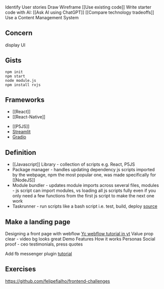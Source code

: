 
Identify User stories
Draw Wireframe
[[Use existing code]]
Write starter code with AI: [[Ask AI using ChatGPT]]
[[Compare technology tradeoffs]]
Use a Content Management System

## Concern
display UI

## Gists
```
npm init
npm start
node module.js
npm install rxjs
```

## Frameworks
- [[React]]
- [[React-Native]]
* [[P5JS]]
* [Streamlit](https://streamlit.io/)
* [Gradio](https://github.com/gradio-app/gradio/)

## Definition
- [[Javascript]] Library - collection of scripts e.g. React, P5JS
- Package manager - handles updating dependency js scripts imported by the webpage, npm the most popular one, was made specifically for [[NodeJS]]
- Module bundler - updates module imports across several files, modules - js script can import modules, vs loading all js scripts fully even if you only need a few functions from the first js script to make the next one work  
- Taskrunner - run scripts like a bash script i.e. test, build, deploy
[source](https://peterxjang.com/blog/modern-javascript-explained-for-dinosaurs.html)

## Make a landing page
Designing a front page with webflow
[Yc webflow tutorial in yt](https://www.youtube.com/watch?v=B2JpZPSHaVM)
Value prop clear - video bg looks great
Demo
Features
How it works
Personas
Social proof - ceo testimonials, press quotes

Add fb messenger plugin [tutorial](https://www.youtube.com/watch?v=NCM0f0uChQQ)

## Exercises
https://github.com/felipefialho/frontend-challenges